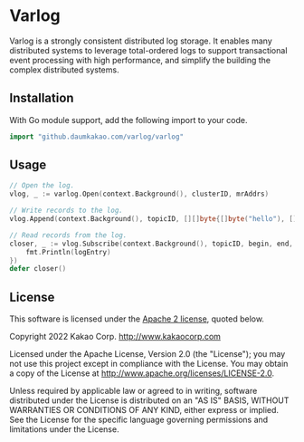 # Varlog 

Varlog is a strongly consistent distributed log storage. It enables many
distributed systems to leverage total-ordered logs to support transactional
event processing with high performance, and simplify the building the complex
distributed systems.

## Installation

With Go module support, add the following import to your code.

```go
import "github.daumkakao.com/varlog/varlog"
```

## Usage

```go
// Open the log.
vlog, _ := varlog.Open(context.Background(), clusterID, mrAddrs)

// Write records to the log.
vlog.Append(context.Background(), topicID, [][]byte{[]byte("hello"), []byte("varlog")})

// Read records from the log.
closer, _ := vlog.Subscribe(context.Background(), topicID, begin, end, func(logEntry varlogpb.LogEntry, err error) {
    fmt.Println(logEntry)
})
defer closer()
```

## License

This software is licensed under the [Apache 2 license](LICENSE), quoted below.

Copyright 2022 Kakao Corp. <http://www.kakaocorp.com>

Licensed under the Apache License, Version 2.0 (the "License"); you may not use
this project except in compliance with the License. You may obtain a copy of
the License at http://www.apache.org/licenses/LICENSE-2.0.

Unless required by applicable law or agreed to in writing, software distributed
under the License is distributed on an "AS IS" BASIS, WITHOUT WARRANTIES OR
CONDITIONS OF ANY KIND, either express or implied. See the License for the
specific language governing permissions and limitations under the License.
